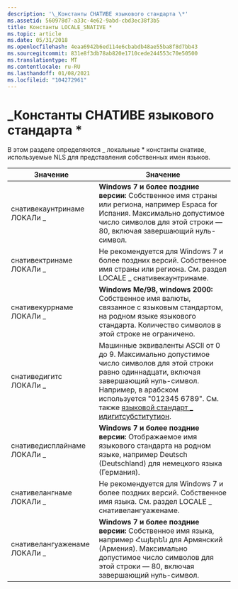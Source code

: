 ```yaml
---
description: '\_Константы СНАТИВЕ языкового стандарта \*'
ms.assetid: 560978d7-a33c-4e62-9abd-cbd3ec38f3b5
title: Константы LOCALE_SNATIVE *
ms.topic: article
ms.date: 05/31/2018
ms.openlocfilehash: 4eaa6942b6ed114e6cbabdb48ae55ba8f8d7bb43
ms.sourcegitcommit: 831e8f3db78ab820e1710cede244553c70e50500
ms.translationtype: MT
ms.contentlocale: ru-RU
ms.lasthandoff: 01/08/2021
ms.locfileid: "104272961"
---
```

# <a name="locale_snative-constants"></a>\_Константы СНАТИВЕ языкового стандарта \*

В этом разделе определяются \_ локальные \* константы снативе, используемые NLS для представления собственных имен языков.



| Значение                       | Значение                                                                                                                                                                                                                                                            |
|-----------------------------|--------------------------------------------------------------------------------------------------------------------------------------------------------------------------------------------------------------------------------------------------------------------|
| снативекаунтринаме ЛОКАЛи \_  | **Windows 7 и более поздние версии:** Собственное имя страны или региона, например Espaсa for Испания. Максимально допустимое число символов для этой строки — 80, включая завершающий нуль-символ.                                                                 |
| снативектринаме ЛОКАЛи \_     | Не рекомендуется для Windows 7 и более поздних версий. Собственное имя страны или региона. См. раздел LOCALE \_ снативекаунтринаме.                                                                                                                                                             |
| снативекуррнаме ЛОКАЛи \_     | **Windows Me/98, windows 2000:** Собственное имя валюты, связанное с языковым стандартом, на родном языке языкового стандарта. Количество символов в этой строке не ограничено.                                                          |
| снативедигитс ЛОКАЛи \_       | Машинные эквиваленты ASCII от 0 до 9. Максимально допустимое число символов для этой строки равно одиннадцати, включая завершающий нуль-символ. Например, в арабском используется "012345 6789". См. также [языковой стандарт \_ идигитсубститутион](locale-idigitsubstitution.md). |
| снативедисплайнаме ЛОКАЛи \_  | **Windows 7 и более поздние версии:** Отображаемое имя языкового стандарта на родном языке, например Deutsch (Deutschland) для немецкого языка (Германия). <br/>                                                                                                        |
| снативелангнаме ЛОКАЛи \_     | Не рекомендуется для Windows 7 и более поздних версий. Собственное имя языка. См. раздел LOCALE \_ снативелангуаженаме.                                                                                                                                                                  |
| снативелангуаженаме ЛОКАЛи \_ | **Windows 7 и более поздние версии:** Собственное имя языка, например Հայերեն для Армянский (Армения). Максимально допустимое число символов для этой строки — 80, включая завершающий нуль-символ.                                                         |



 

 

 




